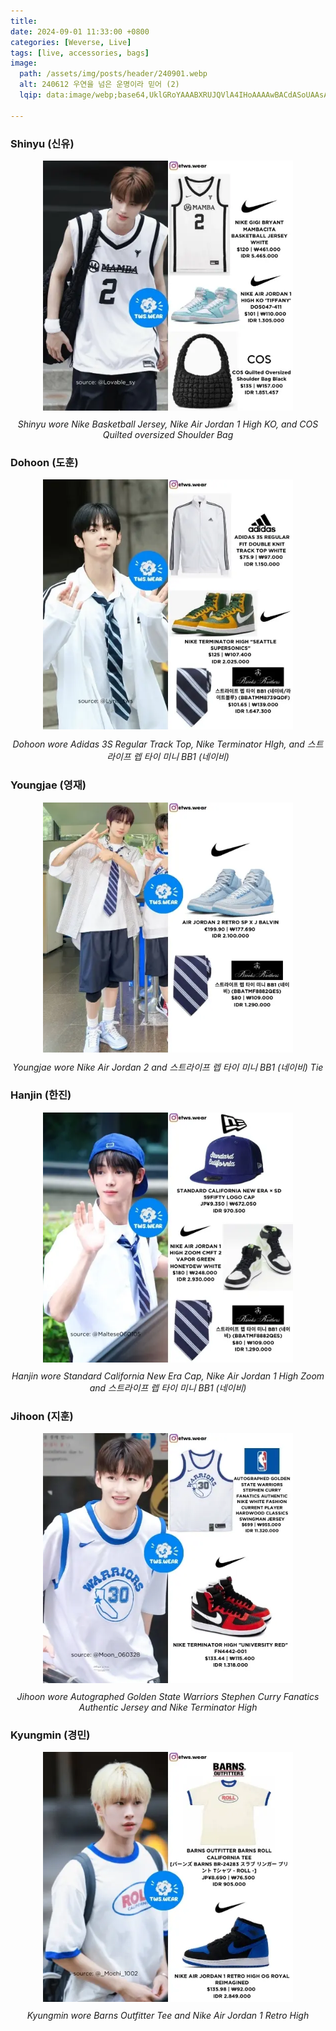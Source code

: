 ```yaml
---
title: 
date: 2024-09-01 11:33:00 +0800
categories: [Weverse, Live]
tags: [live, accessories, bags]
image:
  path: /assets/img/posts/header/240901.webp
  alt: 240612 우연을 넘은 운명이라 믿어 (2)
  lqip: data:image/webp;base64,UklGRoYAAABXRUJQVlA4IHoAAAAwBACdASoUAAsAPzmGuVOvKSWisAgB4CcJQBhV4C1gALAdnzrxEdUI+gAA/sNZbLoY57ztOLA8smv4jhtk0U63H6bNBcwRLPgJwRzlPeK3VDhkXPedxvz9MeZwKmxPawwcA2BWoqR8HtecoX8G4WoeYwoGMF+QYAAAAA==

---
```


### Shinyu (신유)

<div style="text-align: center; font-size: 14px;">
  <picture>
    <img 
      src="/assets/img/posts/weverse-live/240612-shinyu.webp" 
      alt="Shinyu wore Nike Basketball Jersey, Nike Air Jordan 1 High KO, and COS Quilted oversized Shoulder Bag" 
      width="400" 
      height="400" 
      style="background: url('data:image/webp;base64,UklGRqwAAABXRUJQVlA4IKAAAACQBACdASoUABQAPzmUwFmvKiajqAgB4CcJZwAAJJM/Cbg98zPXMVYR2HKUGZAA/uM5FN2908eWnsPFRMYDqkjUGbf3qjyWBFoj0J7NULQGLPwgQTzUun9u9ZMZ0uBi9n9lmsX9A3on+YAm5zFA3pM4nv/OVWbRLWRtnsMd60eInV9bN80xWj8Z64xhAjvqI6bfjXKM4hx3+EbiinjAAAAA'); background-size: cover;"
      loading="lazy"
    />
  </picture>
  <p style="margin-top: 10px;"><em>Shinyu wore Nike Basketball Jersey, Nike Air Jordan 1 High KO, and COS Quilted oversized Shoulder Bag</em></p>
</div>

### Dohoon (도훈)

<div style="text-align: center; font-size: 14px;">
  <picture>
    <img 
      src="/assets/img/posts/weverse-live/240612-dohoon.webp" 
      alt="Dohoon wore Adidas 3S Regular Track Top, Nike Terminator HIgh, and 스트라이프 렙 타이 미니 BB1 (네이비)" 
      width="400" 
      height="400" 
      style="background: url('data:image/webp;base64,UklGRqgAAABXRUJQVlA4IJwAAAAQBQCdASoUABQAPzmSwFmvKaajqAgB4CcJZQAD5XC2QX9TcmJr2je9GK5sUWT+mVaAAP7lbZ9H+c4uYHyUVVqbNfTYxXfp98Q4keMFMA+FAdJuLjHFbWjkFKFbgQseC2txlvXu+cLptAJMqU1RVtTAGT4JwJtJWAifCNIyoiHSZ9qi38N4e5CYKVjAnzP/G+Lbaani9kutkugAAAA='); background-size: cover;"
      loading="lazy"
    />
  </picture>
  <p style="margin-top: 10px;"><em>Dohoon wore Adidas 3S Regular Track Top, Nike Terminator HIgh, and 스트라이프 렙 타이 미니 BB1 (네이비)</em></p>
</div>

### Youngjae (영재)

<div style="text-align: center; font-size: 14px;">
  <picture>
    <img 
      src="/assets/img/posts/weverse-live/240612-youngjae.webp" 
      alt="Youngjae wore Nike Air Jordan 2 and 스트라이프 렙 타이 미니 BB1 (네이비) Tie" 
      width="400" 
      height="400" 
      style="background: url('data:image/webp;base64,UklGRpoAAABXRUJQVlA4II4AAADQBACdASoUABQAPzmSvlmvKaYjqAgB4CcJZQAAJdsrLr5siJNpbmDO1gObaw0oAAD3Ooa9mxiB2qDOx3pt3nKFs66Z1a0FC4N/UHpOOMTlQSfsJBkgd/Bk4WqCnKWOVQFN+9uUHYJLoyj+MgtXlgDEbYhpb2VWj6oH1raNiTRmnTUb/a9qTHHJQERgEAAA'); background-size: cover;"
      loading="lazy"
    />
  </picture>
  <p style="margin-top: 10px;"><em>Youngjae wore Nike Air Jordan 2 and 스트라이프 렙 타이 미니 BB1 (네이비) Tie</em></p>
</div>

### Hanjin (한진)

<div style="text-align: center; font-size: 14px;">
  <picture>
    <img 
      src="/assets/img/posts/weverse-live/240612-hanjin.webp" 
      alt="Hanjin wore Standard California New Era Cap, Nike Air Jordan 1 High Zoom and 스트라이프 렙 타이 미니 BB1 (네이비)" 
      width="400" 
      height="400" 
      style="background: url('data:image/webp;base64,UklGRsgAAABXRUJQVlA4ILwAAABQBQCdASoUABQAPzmSv1mvKaajqAgB4CcJYwDO7YvCRnbX6cqJGA+PAQ1RkhB7Z5y2GwAA/tpsafchVKQHsQkHMlaeAmRJTH61zxXe6xikC650yFsYvpsh5+MiQEuMEsr2WYDp5eLU1Wi+MuXQQsECRfXRKT2ngXGypvWHLnNm+0kg7FNf+z4is2Bwa9NtyvN6MTTxHF8VJWs/eCggky+fo1eyn0PzCRhOc4TuE0hEn0ElWrh0tTujAAAAAA=='); background-size: cover;"
      loading="lazy"
    />
  </picture>
  <p style="margin-top: 10px;"><em>Hanjin wore Standard California New Era Cap, Nike Air Jordan 1 High Zoom and 스트라이프 렙 타이 미니 BB1 (네이비)</em></p>
</div>

### Jihoon (지훈)

<div style="text-align: center; font-size: 14px;">
  <picture>
    <img 
      src="/assets/img/posts/weverse-live/240612-jihoon.webp" 
      alt="Jihoon wore Autographed Golden State Warriors Stephen Curry Fanatics Authentic Jersey and Nike Terminator High" 
      width="400" 
      height="400" 
      style="background: url('data:image/webp;base64,UklGRqQAAABXRUJQVlA4IJgAAAAwBACdASoUABQAPzmUwlmvKicjqAgB4CcJYgDH5AnWd4TO60QTppZgYAAA3PmcF4OaFOHshEcRTVHRkydnVp70RMXXu8PiKn/kikMZU5f4hEWVUMcqBA0Az0Uh+ipCkh3S0UtTdsnpSavVDAKQE1bioR1Tckz/+E3yS8HvE2Xu7B0uhgRahRb3H5YH8cKgQHkb8MquWIAAAA=='); background-size: cover;"
      loading="lazy"
    />
  </picture>
  <p style="margin-top: 10px;"><em>Jihoon wore Autographed Golden State Warriors Stephen Curry Fanatics Authentic Jersey and Nike Terminator High</em></p>
</div>

### Kyungmin (경민)

<div style="text-align: center; font-size: 14px;">
  <picture>
    <img 
      src="/assets/img/posts/weverse-live/240612-kyungmin.webp" 
      alt="Kyungmin wore Barns Outfitter Tee and Nike Air Jordan 1 Retro High" 
      width="400" 
      height="400" 
      style="background: url('data:image/webp;base64,UklGRqgAAABXRUJQVlA4IJwAAACwBACdASoUABQAPzmUwVmvKicjqAgB4CcJYwAAL8vt/rmiE0hhyOLHIBjd+pYAAP7Zd2gd9Y8Mf0Kx3jMvMttm6vkOsGW3aFSOZ2dhOAvBoOUdxvPts4MqEcGxnE1tjiVhCyhzZMz6M6Hks9K6Ti/P798pJoz+ljP/lrNYBmmBsynitRsrXWj5KGHe+/0fPV8VxSXZNfsOEgAAAAA='); background-size: cover;"
      loading="lazy"
    />
  </picture>
  <p style="margin-top: 10px;"><em>Kyungmin wore Barns Outfitter Tee and Nike Air Jordan 1 Retro High</em></p>
</div>